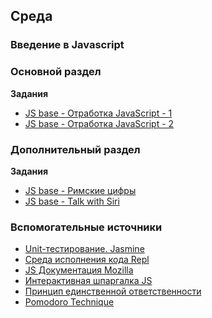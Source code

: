 ## Среда


### Введение в Javascript

### Основной раздел

**Задания**

- [JS base - Отработка JavaScript - 1](../../../../core-js-base-tasks)
- [JS base - Отработка JavaScript - 2](../../../../core-js-base-algos)


### Дополнительный раздел

**Задания**

- [JS base - Римские цифры](../../../../core-js-base-roma-numberable)
- [JS base - Talk with Siri](../../../../core-js-base-siri)


### Вспомогательные источники

- [Unit-тестирование. Jasmine](https://habr.com/ru/post/167173/)
- [Среда исполнения кода Repl](https://repl.it)
- [JS Документация Mozilla](https://developer.mozilla.org/ru/docs/Web/JavaScript)
- [Интерактивная шпаргалка JS](https://htmlcheatsheet.com/js)
- [Принцип единственной ответственности](https://ru.wikipedia.org/wiki/%D0%9F%D1%80%D0%B8%D0%BD%D1%86%D0%B8%D0%BF_%D0%B5%D0%B4%D0%B8%D0%BD%D1%81%D1%82%D0%B2%D0%B5%D0%BD%D0%BD%D0%BE%D0%B9_%D0%BE%D1%82%D0%B2%D0%B5%D1%82%D1%81%D1%82%D0%B2%D0%B5%D0%BD%D0%BD%D0%BE%D1%81%D1%82%D0%B8)
- [Pomodoro Technique](https://www.developgoodhabits.com/pomodoro-technique/)
